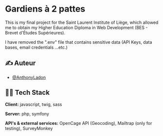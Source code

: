 # Gardiens à 2 pattes

This is my final project for the Saint Laurent Institute of Liège, which allowed me to obtain my Higher Education Diploma in Web Development (BES - Brevet d'Études Supérieures).

I have removed the ".env" file that contains sensitive data (API Keys, data bases, email credentials ...etc.)

## ✍️ Auteur

- [@AnthonyLadon](https://www.github.com/anthonyladon)

## 🧑‍🔧 Tech Stack

**Client:** javascript, twig, sass

**Server:** php, symfony

**API's & external services:** OpenCage API (Geocoding), Mailtrap (only for testing), SurveyMonkey
